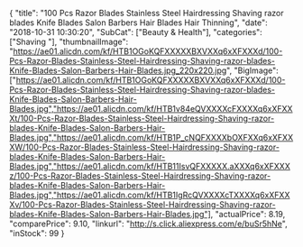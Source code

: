 {
	"title": "100 Pcs Razor Blades Stainless Steel Hairdressing Shaving razor blades Knife Blades Salon Barbers Hair Blades Hair Thinning",
	"date": "2018-10-31 10:30:20",
	"SubCat": ["Beauty & Health"],
	"categories": ["Shaving "],
	"thumbnailImage": "https://ae01.alicdn.com/kf/HTB1OGoKQFXXXXXBXVXXq6xXFXXXd/100-Pcs-Razor-Blades-Stainless-Steel-Hairdressing-Shaving-razor-blades-Knife-Blades-Salon-Barbers-Hair-Blades.jpg_220x220.jpg",
	"BigImage": ["https://ae01.alicdn.com/kf/HTB1OGoKQFXXXXXBXVXXq6xXFXXXd/100-Pcs-Razor-Blades-Stainless-Steel-Hairdressing-Shaving-razor-blades-Knife-Blades-Salon-Barbers-Hair-Blades.jpg","https://ae01.alicdn.com/kf/HTB1v84eQVXXXXcFXXXXq6xXFXXXt/100-Pcs-Razor-Blades-Stainless-Steel-Hairdressing-Shaving-razor-blades-Knife-Blades-Salon-Barbers-Hair-Blades.jpg","https://ae01.alicdn.com/kf/HTB1P_cNQFXXXXbOXFXXq6xXFXXXW/100-Pcs-Razor-Blades-Stainless-Steel-Hairdressing-Shaving-razor-blades-Knife-Blades-Salon-Barbers-Hair-Blades.jpg","https://ae01.alicdn.com/kf/HTB11IsvQFXXXXX.aXXXq6xXFXXXz/100-Pcs-Razor-Blades-Stainless-Steel-Hairdressing-Shaving-razor-blades-Knife-Blades-Salon-Barbers-Hair-Blades.jpg","https://ae01.alicdn.com/kf/HTB1IgRcQVXXXXcTXXXXq6xXFXXXv/100-Pcs-Razor-Blades-Stainless-Steel-Hairdressing-Shaving-razor-blades-Knife-Blades-Salon-Barbers-Hair-Blades.jpg"],
	"actualPrice": 8.19,
	"comparePrice": 9.10,
	"linkurl": "http://s.click.aliexpress.com/e/buSr5hNe",
	"inStock": 99
}
